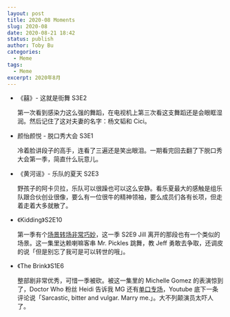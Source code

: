 ```yaml
---
layout: post
title: 2020-08 Moments
slug: 2020-08
date: 2020-08-21 18:42
status: publish
author: Toby Bu
categories:
  - Meme
tags:
  - Meme
excerpt: 2020年8月
---
```


- 《囍》- 这就是街舞 S3E2

  第一次看到感染力这么强的舞蹈，在电视机上第三次看这支舞蹈还是会眼眶湿润。然后记住了这对夫妻的名字：杨文韬和 Cici。

- 颜怡颜悦 - 脱口秀大会 S3E1

  冷着脸讲段子的高手，连看了三遍还是笑出眼泪。一期看完回去翻了下脱口秀大会第一季，简直什么玩意儿。

- 《黄河谣》- 乐队的夏天 S2E3

  野孩子的阿卡贝拉，乐队可以很躁也可以这么安静。看乐夏最大的感触是组乐队跟合伙创业很像，要么有一位很牛的精神领袖，要么成员们各有长项，但走着走着大多就散了。

- 《Kidding》S2E10

  第一季有个[场景转场非常巧妙](https://www.youtube.com/watch?v=w_YeNw0N8aE)，这一季 S2E9 Jill 离开的那段也有一个类似的场景。这一集里达赖喇嘛客串 Mr. Pickles 跳舞，教 Jeff 勇敢去争取，还调皮的说「但是别忘了我可是可以转世的哦」。

- 《The Brink》S1E6

  整部剧非常优秀，可惜一季被砍。被这一集里的 Michelle Gomez 的表演惊到了，Doctor Who 粉丝 Heidi 告诉我 MG 还有[单口专场](https://www.youtube.com/watch?v=O6YIEjDhjls)，Youtube 底下一条评论说「Sarcastic, bitter and vulgar. Marry me.」。大不列颠演员太吓人了。
